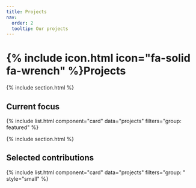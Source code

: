 ```yaml
---
title: Projects
nav:
  order: 2
  tooltip: Our projects
---
```


# {% include icon.html icon="fa-solid fa-wrench" %}Projects

{% include section.html %}

## Current focus

{% include list.html component="card" data="projects" filters="group: featured" %}

{% include section.html %}

## Selected contributions 

{% include list.html component="card" data="projects" filters="group: " style="small" %}
